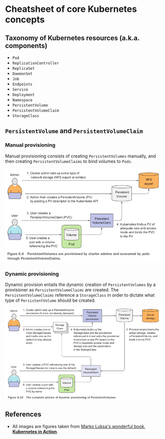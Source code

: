 # Cheatsheet of core Kubernetes concepts

## Taxonomy of Kubernetes resources (a.k.a. components)
* `Pod`
* `ReplicationController`
* `ReplicaSet`
* `DaemonSet`
* `Job`
* `Endpoints`
* `Service`
* `Deployment`
* `Namespace`
* `PersistentVolume`
* `PersistentVolumeClaim`
* `StorageClass`

## `PersistentVolume` and `PersistentVolumeClaim`

### Manual provisioning
Manual provisioning consists of creating `PersistentVolumes` manually, and then creating `PersistentVolumeClaims` to bind volumes to `Pods`.

![manual provisioning](./kube-assets/pv-pvc.png)

### Dynamic provisioning
Dynamic provision entails the dynamic creation of `PersistentVolumes` by a provisioner as `PersistentVolumeClaims` are created. The `PersistentVolumeClaims` reference a `StorageClass` in order to dictate what type of `PersistentVolume` should be created.

![dynamic provisioning](./kube-assets/pv-pvc-dp.png)

## References
* All images are figures taken from [Marko Luksa's wonderful book, **Kubernetes in Action**](https://www.amazon.com/Kubernetes-Action-Marko-Luksa/dp/1617293725/).